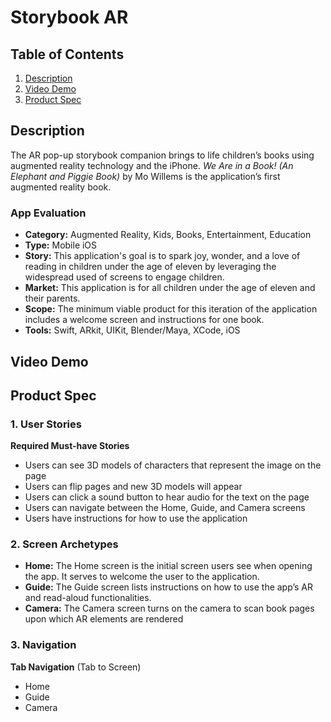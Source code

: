 # Storybook AR

## Table of Contents
1. [Description](#Description)
2. [Video Demo](#Video-Demo)
3. [Product Spec](#Product-Spec)

## Description
The AR pop-up storybook companion brings to life children’s books using augmented reality technology and the iPhone. *We Are in a Book! (An Elephant and Piggie Book)* by Mo Willems is the application’s first augmented reality book. 

### App Evaluation
- **Category:** Augmented Reality, Kids, Books, Entertainment, Education
- **Type:** Mobile iOS
- **Story:** This application's goal is to spark joy, wonder, and a love of reading in children under the age of eleven by leveraging the widespread used of screens to engage children.
- **Market:** This application is for all children under the age of eleven and their parents.  
- **Scope:** The minimum viable product for this iteration of the application includes a welcome screen and instructions for one book.
- **Tools:** Swift, ARkit, UIKit, Blender/Maya, XCode, iOS

## Video Demo

## Product Spec

### 1. User Stories

**Required Must-have Stories**

* Users can see 3D models of characters that represent the image on the page
* Users can flip pages and new 3D models will appear
* Users can click a sound button to hear audio for the text on the page
* Users can navigate between the Home, Guide, and Camera screens
* Users have instructions for how to use the application

### 2. Screen Archetypes

* **Home:** The Home screen is the initial screen users see when opening the app. It serves to welcome the user to the application. 
* **Guide:** The Guide screen lists instructions on how to use the app’s AR and read-aloud functionalities. 
* **Camera:** The Camera screen turns on the camera to scan book pages upon which AR elements are rendered

### 3. Navigation

**Tab Navigation** (Tab to Screen)

* Home 
* Guide
* Camera

